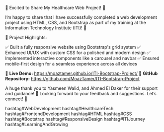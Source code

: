 🎉 Excited to Share My Healthcare Web Project! 🎉

I’m happy to share that I have successfully completed a web development project using HTML, CSS, and Bootstrap as part of my training at the Information Technology Institute (ITI)! 🚀

🔹 Project Highlights:

✅ Built a fully responsive website using Bootstrap's grid system
✅ Enhanced UI/UX with custom CSS for a polished and modern design
✅ Implemented interactive components like a carousel and navbar
✅ Ensured mobile-first design for a seamless experience across all devices

🎯 **Live Demo:** https://moaztamer.github.io/ITI-Bootstrap-Project/
📂 **GitHub Repository:** https://github.com/MoazTamer/ITI-Bootstrap-Project

A huge thank you to Yasmeen Walid, and Ahmed El Daker for their support and guidance! 🙌 Looking forward to your feedback and suggestions. Let’s connect! 🚀

hashtag#WebDevelopment hashtag#HealthcareTech hashtag#FrontendDevelopment hashtag#HTML hashtag#CSS hashtag#Bootstrap hashtag#ResponsiveDesign hashtag#ITIJourney hashtag#LearningAndGrowing
